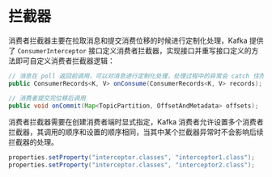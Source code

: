 # 拦截器
消费者拦截器主要在拉取消息和提交消费位移的时候进行定制化处理，Kafka 提供了 `ConsumerInterceptor` 接口定义消费者拦截器，实现接口并重写接口定义的方法即可自定义消费者拦截器逻辑：
```java
// 消息在 poll 返回前调用，可以对消息进行定制化处理，处理过程中的异常会 catch 住而不会继续向上次抛出
public ConsumerRecords<K, V> onConsume(ConsumerRecords<K, V> records);

// 消费者提交完位移后调用
public void onCommit(Map<TopicPartition, OffsetAndMetadata> offsets);
```
消费者拦截器需要在创建消费者端时显式指定，Kafka 消费者允许设置多个消费者拦截器，其调用的顺序和设置的顺序相同，当其中某个拦截器异常时不会影响后续拦截器的处理。
```java
properties.setProperty("interceptor.classes", "interceptor1.class");
properties.setProperty("interceptor.classes", "interceptor2.class");
```